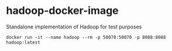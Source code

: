 # hadoop-docker-image
Standalone implementation of Hadoop for test purposes

```docker run -it --name hadoop --rm -p 50070:50070 -p 8088:8088 hadoop:latest```
